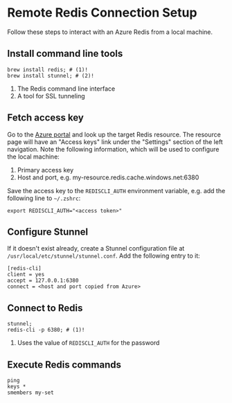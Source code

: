 # Remote Redis Connection Setup

Follow these steps to interact with an Azure Redis from a local machine.

## Install command line tools

```shell
brew install redis; # (1)!
brew install stunnel; # (2)!
```

1. The Redis command line interface
2. A tool for SSL tunneling

## Fetch access key

Go to the [Azure portal](https://portal.azure.com/) and look up the target Redis resource.
The resource page will have an "Access keys" link under the "Settings" section of the left navigation.
Note the following information, which will be used to configure the local machine:

1. Primary access key
2. Host and port, e.g. my-resource.redis.cache.windows.net:6380

Save the access key to the `REDISCLI_AUTH` environment variable, e.g. add the following line to `~/.zshrc`:

```shell
export REDISCLI_AUTH="<access token>"
```

## Configure Stunnel

If it doesn't exist already, create a Stunnel configuration file at `/usr/local/etc/stunnel/stunnel.conf`.
Add the following entry to it:

```text
[redis-cli]
client = yes
accept = 127.0.0.1:6380
connect = <host and port copied from Azure>
```

## Connect to Redis

```shell
stunnel;
redis-cli -p 6380; # (1)!
```

1. Uses the value of `REDISCLI_AUTH` for the password

## Execute Redis commands

```redis
ping
keys *
smembers my-set
```

